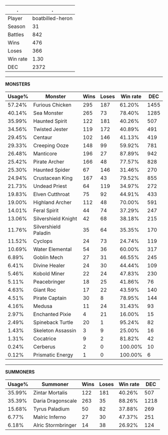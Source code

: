 .|.
|-|-
Player|boatbilled-heron
Season|31
Battles|842
Wins|476
Loses|366
Win rate|1.30
DEC|2372

---
**MONSTERS**

Usage%|Monster|Wins|Loses|Win rate|DEC|
-|-|-|-|-|-|
57.24%|Furious Chicken|295|187|61.20%|1455|
40.14%|Sea Monster|265|73|78.40%|1285|
35.99%|Haunted Spirit|122|181|40.26%|507|
34.56%|Twisted Jester|119|172|40.89%|491|
29.45%|Centaur|102|146|41.13%|419|
29.33%|Creeping Ooze|148|99|59.92%|781|
26.48%|Manticore|196|27|87.89%|942|
25.42%|Pirate Archer|166|48|77.57%|828|
25.30%|Haunted Spider|67|146|31.46%|270|
24.94%|Crustacean King|167|43|79.52%|855|
21.73%|Undead Priest|64|119|34.97%|272|
19.83%|Elven Cutthroat|75|92|44.91%|433|
19.00%|Highland Archer|112|48|70.00%|591|
14.01%|Feral Spirit|44|74|37.29%|247|
13.06%|Silvershield Knight|42|68|38.18%|215|
11.76%|Silvershield Paladin|35|64|35.35%|170|
11.52%|Cyclops|24|73|24.74%|119|
10.69%|Water Elemental|54|36|60.00%|317|
6.89%|Goblin Mech|27|31|46.55%|245|
6.41%|Divine Healer|24|30|44.44%|109|
5.46%|Kobold Miner|22|24|47.83%|230|
5.11%|Peacebringer|18|25|41.86%|76|
4.63%|Giant Roc|17|22|43.59%|140|
4.51%|Pirate Captain|30|8|78.95%|144|
4.16%|Medusa|11|24|31.43%|93|
2.97%|Enchanted Pixie|4|21|16.00%|15|
2.49%|Spineback Turtle|20|1|95.24%|82|
1.43%|Skeleton Assassin|3|9|25.00%|16|
1.31%|Cocatrice|9|2|81.82%|42|
0.24%|Cerberus|2|0|100.00%|10|
0.12%|Prismatic Energy|1|0|100.00%|6|

---
**SUMMONERS**

Usage%|Summoner|Wins|Loses|Win rate|DEC|
-|-|-|-|-|-|
35.99%|Zintar Mortalis|122|181|40.26%|507|
35.39%|Daria Dragonscale|263|35|88.26%|1218|
15.68%|Tyrus Paladium|50|82|37.88%|269|
6.77%|Malric Inferno|27|30|47.37%|251|
6.18%|Alric Stormbringer|14|38|26.92%|124|
